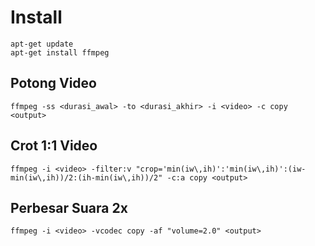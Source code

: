 # Install 

```
apt-get update
apt-get install ffmpeg 
```

## Potong Video 

```
ffmpeg -ss <durasi_awal> -to <durasi_akhir> -i <video> -c copy <output>
```

## Crot 1:1 Video

```
ffmpeg -i <video> -filter:v "crop='min(iw\,ih)':'min(iw\,ih)':(iw-min(iw\,ih))/2:(ih-min(iw\,ih))/2" -c:a copy <output>
```

## Perbesar Suara 2x

```
ffmpeg -i <video> -vcodec copy -af "volume=2.0" <output>
```
